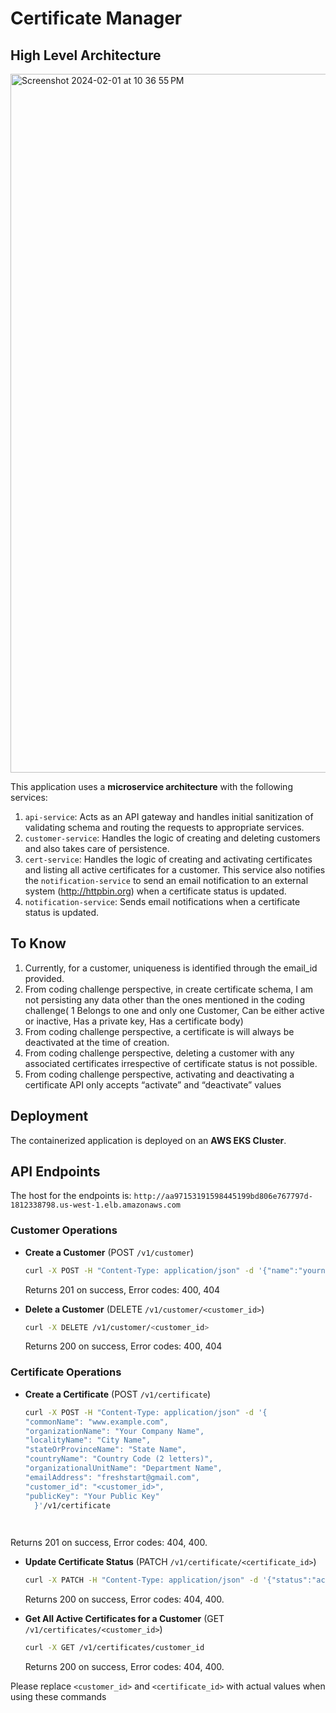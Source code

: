 # Certificate Manager

## High Level Architecture

<img width="1118" alt="Screenshot 2024-02-01 at 10 36 55 PM" src="https://github.com/dhin123/cert_manager/assets/50316763/fac3ba2a-05e5-446b-835b-8c4ff26677dd">


This application uses a **microservice architecture** with the following services:

1. `api-service`: Acts as an API gateway and handles initial sanitization of validating schema and routing the requests to appropriate services.
2. `customer-service`: Handles the logic of creating and deleting customers and also takes care of persistence.
3. `cert-service`: Handles the logic of creating and activating certificates and listing all active certificates for a customer. This service also notifies the `notification-service` to send an email notification to an external system (http://httpbin.org) when a certificate status is updated.
4. `notification-service`: Sends email notifications when a certificate status is updated.

## To Know
1. Currently, for a customer,  uniqueness is identified through the email_id provided. 
2. From coding challenge perspective, in create certificate schema, I am not persisting any data other than the ones mentioned in the coding challenge(	1	Belongs to one and only one Customer, Can be either active or inactive, Has a private key, Has a certificate body)
2. From coding challenge perspective, a certificate is will always be deactivated at the time of creation. 
3. From coding challenge perspective, deleting a customer with any associated certificates irrespective of certificate status is not possible.
4. From coding challenge perspective, activating and deactivating a certificate API only accepts “activate” and “deactivate” values

## Deployment
The containerized application is deployed on an **AWS EKS Cluster**.

## API Endpoints
The host for the endpoints is: `http://aa97153191598445199bd806e767797d-1812338798.us-west-1.elb.amazonaws.com`

### Customer Operations
- **Create a Customer** (POST `/v1/customer`)
    ```bash
    curl -X POST -H "Content-Type: application/json" -d '{"name":"yourname", "email":"valid@email.com", "password":"yourpassword"}' /v1/customer
    ```
    Returns 201 on success, Error codes: 400, 404

- **Delete a Customer** (DELETE `/v1/customer/<customer_id>`)
    ```bash
    curl -X DELETE /v1/customer/<customer_id>
    ```
    Returns 200 on success, Error codes: 400, 404

### Certificate Operations
- **Create a Certificate** (POST `/v1/certificate`)
    ```bash
    curl -X POST -H "Content-Type: application/json" -d '{
  "commonName": "www.example.com",
  "organizationName": "Your Company Name",
  "localityName": "City Name",
  "stateOrProvinceName": "State Name",
  "countryName": "Country Code (2 letters)",
  "organizationalUnitName": "Department Name",
  "emailAddress": "freshstart@gmail.com",
  "customer_id": "<customer_id>",
  "publicKey": "Your Public Key"
      }'/v1/certificate

       
Returns 201 on success, Error codes: 404, 400.

- **Update Certificate Status** (PATCH `/v1/certificate/<certificate_id>`)
    ```bash
    curl -X PATCH -H "Content-Type: application/json" -d '{"status":"activate"}' /v1/certificate/<certificate_id>
    ```
    Returns 200 on success, Error codes: 404, 400.

- **Get All Active Certificates for a Customer** (GET `/v1/certificates/<customer_id>`)
    ```bash
    curl -X GET /v1/certificates/customer_id 
    ```
    Returns 200 on success, Error codes: 404, 400.

Please replace `<customer_id>` and `<certificate_id>` with actual values when using these commands
